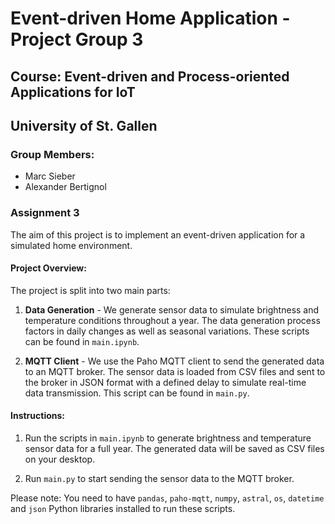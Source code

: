 # Event-driven Home Application - Project Group 3
## Course: Event-driven and Process-oriented Applications for IoT
## University of St. Gallen

### Group Members:
- Marc Sieber
- Alexander Bertignol

### Assignment 3

The aim of this project is to implement an event-driven application for a simulated home environment.

#### Project Overview:

The project is split into two main parts:

1. **Data Generation** - We generate sensor data to simulate brightness and temperature conditions throughout a year. The data generation process factors in daily changes as well as seasonal variations. These scripts can be found in `main.ipynb`.

2. **MQTT Client** - We use the Paho MQTT client to send the generated data to an MQTT broker. The sensor data is loaded from CSV files and sent to the broker in JSON format with a defined delay to simulate real-time data transmission. This script can be found in `main.py`.

#### Instructions:

1. Run the scripts in `main.ipynb` to generate brightness and temperature sensor data for a full year. The generated data will be saved as CSV files on your desktop.

2. Run `main.py` to start sending the sensor data to the MQTT broker. 

Please note: You need to have `pandas`, `paho-mqtt`, `numpy`, `astral`, `os`, `datetime` and `json` Python libraries installed to run these scripts.
